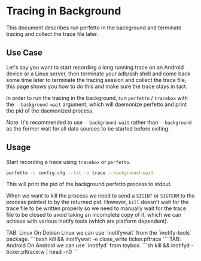 # Tracing in Background

This document describes run perfetto in the background and terminate tracing and
collect the trace file later.

## Use Case

Let's say you want to start recording a long running trace on an Android device
or a Linux server, then terminate your adb/ssh shell and come back some time
later to terminate the tracing session and collect the trace file, this page
shows you how to do this and make sure the trace stays in tact.

In order to run the tracing in the background, run `perfetto` / `tracebox` with
the `--background-wait` argument, which will daemonize perfetto and print the
pid of the daemonized process.

Note: It's recommended to use `--background-wait` rather than `--background` as
the former wait for all data sources to be started before exiting.

## Usage

Start recording a trace using `tracebox` or `perfetto`.

```bash
perfetto -c config.cfg --txt -o trace --background-wait
```

This will print the pid of the background perfetto process to stdout.

When we want to kill the process we need to send a `SIGINT` or `SIGTERM` to the
process pointed to by the returned pid. However, `kill` doesn't wait for the
trace file to be written properly so we need to manually wait for the trace file
to be closed to avoid taking an incomplete copy of it, which we can achieve with
various inotify tools (which are platform dependent).

<?tabs>

TAB: Linux

On Debian Linux we can use `inotifywait` from the `inotify-tools` package.

```bash
kill <pid> && inotifywait -e close_write ticker.pftrace
```

TAB: Android

On Android we can use `inotifyd` from toybox.

```sh
kill <pid> && inotifyd - ticker.pftrace:w | head -n0
```

</tabs?>
